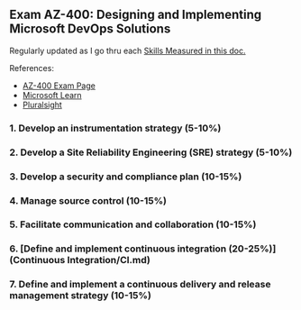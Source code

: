 ## Exam AZ-400: Designing and Implementing Microsoft DevOps Solutions
Regularly updated as I go thru each [Skills Measured in this doc.](https://query.prod.cms.rt.microsoft.com/cms/api/am/binary/RE3VP8d)

References:

* [AZ-400 Exam Page](https://docs.microsoft.com/en-us/learn/certifications/exams/az-400)
* [Microsoft Learn](https://docs.microsoft.com/en-us/learn/browse/?roles=devops-engineer&resource_type=learning%20path)
* [Pluralsight](https://app.pluralsight.com/paths/certificate/designing-and-implementing-microsoft-devops-solutions-az-400)

### 1. Develop an instrumentation strategy (5-10%)
### 2. Develop a Site Reliability Engineering (SRE) strategy (5-10%)
### 3. Develop a security and compliance plan (10-15%)
### 4. Manage source control (10-15%)
### 5. Facilitate communication and collaboration (10-15%)
### 6. [Define and implement continuous integration (20-25%)](Continuous Integration/CI.md)
### 7. Define and implement a continuous delivery and release management strategy (10-15%)
